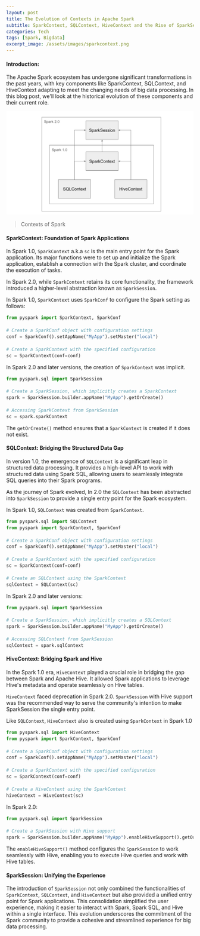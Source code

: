 ```yaml
---
layout: post
title: The Evolution of Contexts in Apache Spark
subtitle: SparkContext, SQLContext, HiveContext and the Rise of SparkSession
categories: Tech
tags: [Spark, Bigdata]
excerpt_image: /assets/images/sparkcontext.png
---
```


#### Introduction:
The Apache Spark ecosystem has undergone significant transformations in the past years, with key components like SparkContext, SQLContext, and HiveContext adapting to meet the changing needs of big data processing. In this blog post, we'll look at the historical evolution of these components and their current role.

![Contexts of Spark](/assets/images/sparkcontext.png)
> Contexts of Spark


#### SparkContext: Foundation of Spark Applications
In Spark 1.0, `SparkContext`  a.k.a `sc` is the main entry point for the Spark application. Its major functions were to set up and initialize the Spark application, establish a connection with the Spark cluster, and coordinate the execution of tasks.

In Spark 2.0, while `SparkContext` retains its core functionality, the framework introduced a higher-level abstraction known as `SparkSession`.

In Spark 1.0, `SparkContext` uses `SparkConf` to configure the Spark setting as follows:

```python
from pyspark import SparkContext, SparkConf

# Create a SparkConf object with configuration settings
conf = SparkConf().setAppName("MyApp").setMaster("local")

# Create a SparkContext with the specified configuration
sc = SparkContext(conf=conf)
```

In Spark 2.0 and later versions, the creation of `SparkContext` was implicit.
```python
from pyspark.sql import SparkSession

# Create a SparkSession, which implicitly creates a SparkContext
spark = SparkSession.builder.appName("MyApp").getOrCreate()

# Accessing SparkContext from SparkSession
sc = spark.sparkContext
```

The `getOrCreate()` method ensures that a `SparkContext` is created if it does not exist.

#### SQLContext: Bridging the Structured Data Gap
In version 1.0, the emergence of `SQLContext` is a significant leap in structured data processing. It provides a high-level API to work with structured data using Spark SQL, allowing users to seamlessly integrate SQL queries into their Spark programs.

As the journey of Spark evolved, In 2.0 the `SQLContext` has been abstracted into `SparkSession` to provide a single entry point for the Spark ecosystem.

In Spark 1.0, `SQLContext` was created from `SparkContext`.
```python
from pyspark.sql import SQLContext
from pyspark import SparkContext, SparkConf

# Create a SparkConf object with configuration settings
conf = SparkConf().setAppName("MyApp").setMaster("local")

# Create a SparkContext with the specified configuration
sc = SparkContext(conf=conf)

# Create an SQLContext using the SparkContext
sqlContext = SQLContext(sc)
```

In Spark 2.0 and later versions:
```python
from pyspark.sql import SparkSession

# Create a SparkSession, which implicitly creates a SQLContext
spark = SparkSession.builder.appName("MyApp").getOrCreate()

# Accessing SQLContext from SparkSession
sqlContext = spark.sqlContext
```

#### HiveContext: Bridging Spark and Hive
In the Spark 1.0 era, `HiveContext` played a crucial role in bridging the gap between Spark and Apache Hive. It allowed Spark applications to leverage Hive's metadata and operate seamlessly on Hive tables.

`HiveContext` faced deprecation in Spark 2.0. `SparkSession` with Hive support was the recommended way to serve the community's intention to make SparkSession the single entry point.

Like `SQLContext`, `HiveContext` also is created using `SparkContext` in Spark 1.0
```python
from pyspark.sql import HiveContext
from pyspark import SparkContext, SparkConf

# Create a SparkConf object with configuration settings
conf = SparkConf().setAppName("MyApp").setMaster("local")

# Create a SparkContext with the specified configuration
sc = SparkContext(conf=conf)

# Create a HiveContext using the SparkContext
hiveContext = HiveContext(sc)
```  
In Spark 2.0:
```python
from pyspark.sql import SparkSession

# Create a SparkSession with Hive support
spark = SparkSession.builder.appName("MyApp").enableHiveSupport().getOrCreate()
```
The `enableHiveSupport()` method configures the `SparkSession` to work seamlessly with Hive, enabling you to execute Hive queries and work with Hive tables.

#### SparkSession: Unifying the Experience
The introduction of `SparkSession` not only combined the functionalities of `SparkContext`, `SQLContext`, and `HiveContext` but also provided a unified entry point for Spark applications. This consolidation simplified the user experience, making it easier to interact with Spark, Spark SQL, and Hive within a single interface. This evolution underscores the commitment of the Spark community to provide a cohesive and streamlined experience for big data processing.
